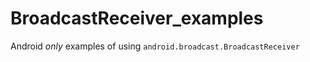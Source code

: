 # BroadcastReceiver_examples

Android *only* examples of using `android.broadcast.BroadcastReceiver`

